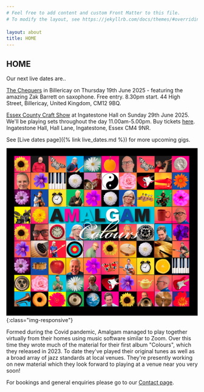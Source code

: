 ```yaml
---
# Feel free to add content and custom Front Matter to this file.
# To modify the layout, see https://jekyllrb.com/docs/themes/#overriding-theme-defaults

layout: about
title: HOME
---
```


<h2>HOME</h2>

Our next live dates are..

[The Chequers](https://www.facebook.com/thechequersbillericay) in Billericay on Thursday 19th June 2025 - featuring the amazing Zak Barrett on saxophone. Free entry. 8.30pm start. 44 High Street, Billericay, United Kingdom, CM12 9BQ.

[Essex County Craft Show](https://county-events.co.uk/essex-county-craft-show/) at Ingatestone Hall on Sunday 29th June 2025. We'll be playing sets throughout the day 11.00am-5.00pm. Buy tickets [here](https://county-events.ticketsrv.co.uk/tickets/Sunday29th).  Ingatestone Hall, Hall Lane, Ingatestone, Essex CM4 9NR.


See [Live dates page]({% link live_dates.md %}) for more upcoming gigs.

![albumcover](assets/images/banners/amalgam_front.png){:class="img-responsive"}


Formed during the Covid pandemic, Amalgam managed to play together virtually from their homes using music software similar to Zoom. 
Over this time they wrote much of the material for their first album "Colours", which they released in 2023. 
To date they've played their original tunes as well as a broad array of jazz standards at local venues.  They're presently working on new material which they look forward to playing at a venue near you very soon! 

For bookings and general enquiries please go to our [Contact page](contact.html). 
